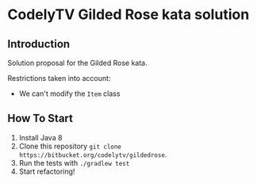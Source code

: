 # CodelyTV Gilded Rose kata solution

## Introduction

Solution proposal for the Gilded Rose kata.

Restrictions taken into account:
* We can't modify the `Item` class 

## How To Start

1. Install Java 8
2. Clone this repository `git clone https://bitbucket.org/codelytv/gildedrose`.
3. Run the tests with `./gradlew test`
4. Start refactoring!
